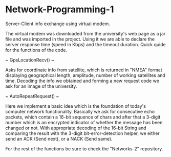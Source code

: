 # Network-Programming-1
Server-Client info exchange using virtual modem.

The virtual modem was downloaded from the university's web page as a jar file and was imported in the project.
Using it we are able to declare the server response time (speed in Kbps) and the timeout duration. Quick quide 
for the functions of the code.

~ GpsLocationRecv() ~

Asks for coordinate info from satellite, which is returned in "NMEA" format displaying geographical length, amplitude,
number of working satellites and time. Decoding the info we obtained and forming a new request code we ask for an image of 
the university.

~ AutoRepeatRequest() ~

Here we implement a basic idea which is the foundation of today's computer network functionality. Basically we ask for
consecutive echo packets, which contain a 16-bit sequence of chars and after that a 3-digit number which is an encrypted
indicator of whether the message has been changed or not. With appropriate decoding of the 16-bit String and comparing
the result with the 3-digit bit-error-detection helper, we either send an ACK (Send next), or a NACK (Send same).

For the rest of the functions be sure to check the "Networks-2" repository.
